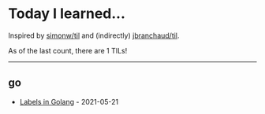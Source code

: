 # Today I learned...

Inspired by [simonw/til](https://github.com/simonw/til) and (indirectly) [jbranchaud/til](https://github.com/jbranchaud/til).

As of the last count, there are 1 TILs!

---

## go

* [Labels in Golang](go/go-labels.md) - 2021-05-21
